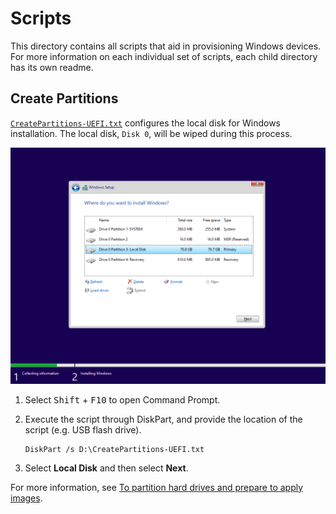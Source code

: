 # Scripts

This directory contains all scripts that aid in provisioning Windows devices.
For more information on each individual set of scripts, each child directory has its own readme.

## Create Partitions

[`CreatePartitions-UEFI.txt`](CreatePartitions-UEFI.txt) configures the local disk for Windows installation.
The local disk, `Disk 0`, will be wiped during this process.

![Windows Setup](../docs/images/windows-setup/windows-setup-install-location.webp)

1. Select <kbd>Shift</kbd> + <kbd>F10</kbd> to open Command Prompt.
1. Execute the script through DiskPart, and provide the location of the script (e.g. USB flash drive).

   ```shell
   DiskPart /s D:\CreatePartitions-UEFI.txt
   ```

1. Select **Local Disk** and then select **Next**.

For more information, see [To partition hard drives and prepare to apply images](https://docs.microsoft.com/windows-hardware/manufacture/desktop/configure-uefigpt-based-hard-drive-partitions?view=windows-11#to-partition-hard-drives-and-prepare-to-apply-images).